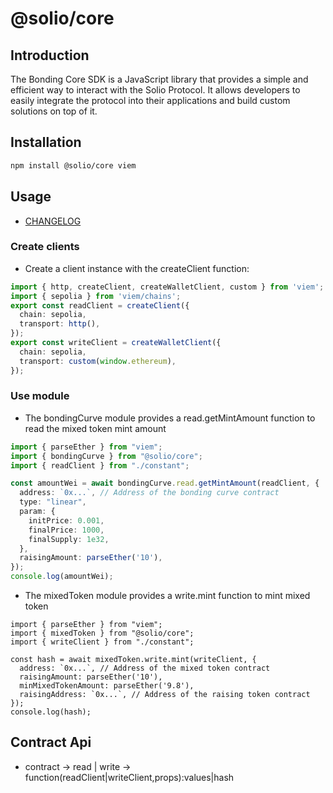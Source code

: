 # @solio/core

## Introduction

The Bonding Core SDK is a JavaScript library that provides a simple and efficient way to interact with the Solio Protocol. It allows developers to easily integrate the protocol into their applications and build custom solutions on top of it.

## Installation

```bash
npm install @solio/core viem
```

## Usage

- [CHANGELOG](./changelog)

### Create clients

- Create a client instance with the createClient function:

```ts copy filename="constant.ts"
import { http, createClient, createWalletClient, custom } from 'viem';
import { sepolia } from 'viem/chains';
export const readClient = createClient({
  chain: sepolia,
  transport: http(),
});
export const writeClient = createWalletClient({
  chain: sepolia,
  transport: custom(window.ethereum),
});
```

### Use module

- The bondingCurve module provides a read.getMintAmount function to read the mixed token mint amount

```ts copy filename="read.ts"
import { parseEther } from "viem";
import { bondingCurve } from "@solio/core";
import { readClient } from "./constant";

const amountWei = await bondingCurve.read.getMintAmount(readClient, {
  address: `0x...`, // Address of the bonding curve contract
  type: "linear",
  param: {
    initPrice: 0.001,
    finalPrice: 1000,
    finalSupply: 1e32,
  },
  raisingAmount: parseEther('10'),
});
console.log(amountWei);

```

- The mixedToken module provides a write.mint function to mint mixed token

```tsx filename="write.ts"
import { parseEther } from "viem";
import { mixedToken } from "@solio/core";
import { writeClient } from "./constant";

const hash = await mixedToken.write.mint(writeClient, {
  address: `0x...`, // Address of the mixed token contract
  raisingAmount: parseEther('10'),
  minMixedTokenAmount: parseEther('9.8'),
  raisingAddress: `0x...`, // Address of the raising token contract
});
console.log(hash);
```

## Contract Api

- contract -> read | write -> function(readClient|writeClient,props):values|hash
